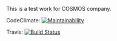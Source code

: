 This is a test work for COSMOS company.

CodeClimate:
[![Maintainability](https://api.codeclimate.com/v1/badges/e38cfbc043551c23eda0/maintainability)](https://codeclimate.com/github/Poletay/cosmo-task/maintainability)

Travis:
[![Build Status](https://travis-ci.org/Poletay/cosmo-task.svg?branch=master)](https://travis-ci.org/Poletay/cosmo-task)